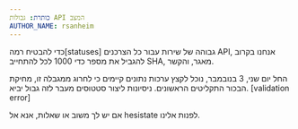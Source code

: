 ```yaml
---
כותרת: גבולות API המצב
AUTHOR_NAME: rsanheim
---
```


כדי להבטיח רמה[statuses] גבוהה של שירות עבור כל הצרכנים API, אנחנו בקרוב להגביל את מספר
כדי 1000 לכל להתחייב SHA, מאגר, והקשר.

החל יום שני, 3 בנובמבר, נוכל לקצץ ערכות נתונים קיימים כי לחרוג ממגבלה זו, מחיקת הבכור
התקליטים הראשונים. ניסיונות ליצור סטטוסים מעבר לזה גבול יביא. [validation error]

אם יש לך משוב או שאלות, אנא אל hesistate לפנות אלינו.
